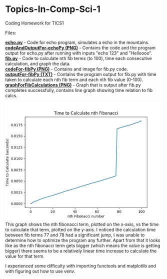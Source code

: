 # Topics-In-Comp-Sci-1
Coding Homework for TICS1

Files:

[**echo.py**](https://github.com/talhanaveed753/Assignment-1-Python-Refresher/blob/main/echo.py) - Code for echo program, simulates a echo in the mountains.<br>
[**codeAndOutputFor-echoPy (PNG)**](https://github.com/talhanaveed753/Assignment-1-Python-Refresher/blob/main/codeAndOutputFor-echoPy.png) - Contains the code and the program output for echo.py after running with inputs "echo 123" and "Helloooo".<br>
[**fib.py**](https://github.com/talhanaveed753/Assignment-1-Python-Refresher/blob/main/fib.py) - Code to calculate nth fib terms (to 100), time each consecutive calculation, and graph the data.<br>
[**codeFor-fibPy (PNG)**](https://github.com/talhanaveed753/Assignment-1-Python-Refresher/blob/main/codeFor-fibPy.png) - Contains and image for fib.py code.<br>
[**outputFor-fibPy (TXT)**](https://github.com/talhanaveed753/Assignment-1-Python-Refresher/blob/main/outputFor-fibPy.txt) - Contains the program output for fib.py with time taken to calculate each nth fib term and each nth fib value (0-100).<br>
[**graphForFibCalculations (PNG)**](https://github.com/talhanaveed753/Assignment-1-Python-Refresher/blob/main/graphForFibCalculations.png) - Graph that is output after fib.py completes successfully, contains line graph showing time relation to fib calcs.<br>

![Screenshot of the line graph for nth fibonacci number vs the fiboncci calculation time for the nth number.](https://github.com/talhanaveed753/Assignment-1-Python-Refresher/blob/main/graphForFibCalculations.png)<br>
This graph shows the nth fibonacci term, plotted on the x-axis, vs the time to calculate that term, plotted on the y-axis. I noticed the calculation time between fib terms 77 and 78 had a significant jump, I was unable to determine how to optimize the program any further. Apart from that it looks like as the nth fibonacci term gets bigger (which means the value is getting bigger) there seems to be a relatively linear time increase to calculate the value for that term.<br>

I experienced some difficulty with importing functools and matplotlib and with figuring out how to use venv.
